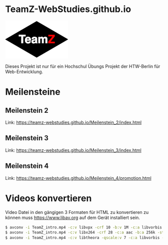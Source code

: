 # TeamZ-WebStudies.github.io

![TeamZ Logo](static/img/TeamZ-Logo.png "TeamZ Logo")


Dieses Projekt ist nur für ein Hochschul Übungs Projekt der HTW-Berlin für Web-Entwicklung.

# Meilensteine

## Meilenstein 2

Link: https://teamz-webstudies.github.io/Meilenstein_2/index.html

## Meilenstein 3

Link: https://teamz-webstudies.github.io/Meilenstein_3/index.html

## Meilenstein 4

Link: https://teamz-webstudies.github.io/Meilenstein_4/promotion.html

# Videos konvertieren

Video Datei in den gängigen 3 Formaten für HTML zu konvertieren zu
können muss https://www.libav.org auf dem Gerät installiert sein.

```bash
$ avconv -i TeamZ_intro.mp4 -c:v libvpx -crf 10 -b:v 1M -c:a libvorbis -qscale:a 7 -s:v hd480 teamZ_intro.webm
$ avconv -i TeamZ_intro.mp4 -c:v libx264 -crf 28 -c:a aac -b:a 256k -strict experimental -s:v hd480 teamZ_intro.mp4
$ avconv -i TeamZ_intro.mp4 -c:v libtheora -qscale:v 7 -c:a libvorbis -qscale:a 7 -s:v hd480 TeamZ_intro.ogv
```
